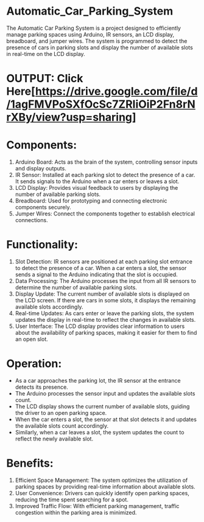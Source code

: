 # Automatic_Car_Parking_System
The Automatic Car Parking System is a project designed to efficiently manage parking spaces using Arduino, IR sensors, an LCD display, breadboard, and jumper wires. The system is programmed to detect the presence of cars in parking slots and display the number of available slots in real-time on the LCD display.

# OUTPUT: Click Here[https://drive.google.com/file/d/1agFMVPoSXfOcSc7ZRIiOiP2Fn8rNrXBy/view?usp=sharing]

# Components:
1. Arduino Board: Acts as the brain of the system, controlling sensor inputs and display outputs.
2. IR Sensor: Installed at each parking slot to detect the presence of a car. It sends signals to the Arduino when a car enters or leaves a slot.
3. LCD Display: Provides visual feedback to users by displaying the number of available parking slots.
4. Breadboard: Used for prototyping and connecting electronic components securely.
5. Jumper Wires: Connect the components together to establish electrical connections.

# Functionality:
1. Slot Detection: IR sensors are positioned at each parking slot entrance to detect the presence of a car. When a car enters a slot, the sensor sends a signal to the Arduino indicating that the slot is occupied.
2. Data Processing: The Arduino processes the input from all IR sensors to determine the number of available parking slots.
3. Display Update: The current number of available slots is displayed on the LCD screen. If there are cars in some slots, it displays the remaining available slots accordingly.
4. Real-time Updates: As cars enter or leave the parking slots, the system updates the display in real-time to reflect the changes in available slots.
5. User Interface: The LCD display provides clear information to users about the availability of parking spaces, making it easier for them to find an open slot.

# Operation:
- As a car approaches the parking lot, the IR sensor at the entrance detects its presence.
- The Arduino processes the sensor input and updates the available slots count.
- The LCD display shows the current number of available slots, guiding the driver to an open parking space.
- When the car enters a slot, the sensor at that slot detects it and updates the available slots count accordingly.
- Similarly, when a car leaves a slot, the system updates the count to reflect the newly available slot.

# Benefits:
1. Efficient Space Management: The system optimizes the utilization of parking spaces by providing real-time information about available slots.
2. User Convenience: Drivers can quickly identify open parking spaces, reducing the time spent searching for a spot.
3. Improved Traffic Flow: With efficient parking management, traffic congestion within the parking area is minimized.

